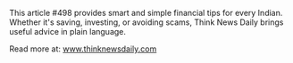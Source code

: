 This article #498 provides smart and simple financial tips for every Indian. Whether it's saving, investing, or avoiding scams, Think News Daily brings useful advice in plain language.

Read more at: www.thinknewsdaily.com